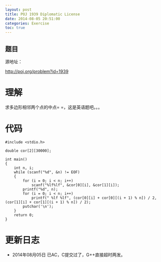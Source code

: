```yaml
---
layout: post
title: POJ 1939 Diplomatic License
date: 2014-08-05 20:51:00
categories: Exercise
toc: true
---
```

## 题目
源地址：

http://poj.org/problem?id=1939

# 理解
求多边形相邻两个点的中点= =，这是英语题吧。。。

<!-- more -->

# 代码

```
#include <stdio.h>

double cor[2][30000];

int main()
{
    int n, i;
    while (scanf("%d", &n) != EOF)
    {
        for (i = 0; i < n; i++)
            scanf("%lf%lf", &cor[0][i], &cor[1][i]);
        printf("%d", n);
        for (i = 0; i < n; i++)
            printf(" %lf %lf", (cor[0][i] + cor[0][(i + 1) % n]) / 2, (cor[1][i] + cor[1][(i + 1) % n]) / 2);
        putchar('\n');
    }
    return 0;
}

```

# 更新日志
- 2014年08月05日 已AC，C提交过了，G++直接超时两发。